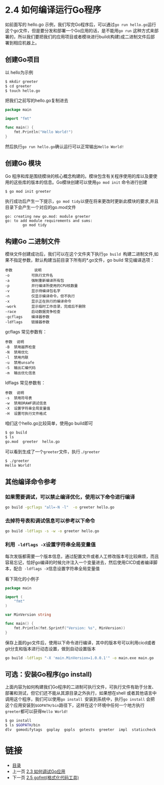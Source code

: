 # 2.4 如何编译运行Go程序
如前面写的 hello.go 示例，我们写完Go程序后，可以通过`go run hello.go`运行这个go文件，但是要分发和部署一个Go应用的话，是不能用`go run` 这种方式来部署的，所以我们要把我们的应用项目或者模块进行build(构建)成二进制文件后部署到相应机器上。
## 创建Go项目
以 hello为示例
```bash
$ mkdir greeter
$ cd greeter
$ touch hello.go
```
把我们之前写的hello.go复制进去
```go
package main

import "fmt"

func main() {
	fmt.Println("Hello World!")
}

```

然后执行`go run hello.go`确认运行可以正常输出`Hello World!`

## 创建Go 模块
Go 程序和库是围绕模块的核心概念构建的。模块包含有关程序使用的库以及要使用的这些库的版本的信息。Go模块创建可以使用`go mod init` 命令进行创建
```bash
$ go mod init greeter

```
执行成功后产生一下提示，`go mod tidy`以便在将来更改时更新此模块的要求,并且目录下会产生一个对应的go.mod文件
```
go: creating new go.mod: module greeter
go: to add module requirements and sums:
        go mod tidy
```

## 构建Go 二进制文件
模块文件创建成功后，我们可以在这个文件夹下执行`go build `构建二进制文件,如果不指定参数，默认构建当前目录下所有的*.go文件，go build 常见编译选项：
```
参数	        说明
-o	        可执行文件名
-a	        强制重新编译所有包
-p	        并行编译所使用的CPU核数量
-v	        显示待编译包名字
-n	        仅显示编译命令，但不执行
-x	        显示正在执行的编译命令
-work	    显示临时工作目录，完成后不删除
-race	    启动数据竞争检查
-gcflags	编译器参数
-ldflags	链接器参数
```
gcflags 常见参数有：
```
参数	说明
-B	禁用越界检查
-N	禁用优化
-l	禁用内联
-u	禁用unsafe
-S	输出汇编代码
-m	输出优化信息
```
ldflags 常见参数有：
```
参数	说明
-s	禁用符号表
-w	禁用DRAWF调试信息
-X	设置字符串全局变量值
-H	设置可执行文件格式
```

咱们这个hello.go比较简单，使用go build即可
```bash
$ go build
$ ls
go.mod  greeter  hello.go
```
可以看到生成了一个`greeter`文件，执行`./greeter`
```bash
$ ./greeter
Hello World!
```

## 其他编译命令参考
### 如果需要调试，可以禁止编译优化，使用以下命令进行编译
```bash
go build -gcflags "all=-N -l"  -o greeter hello.go
```

### 去掉符号表和调试信息可以参考以下命令
```bash
go build -ldflags -s -w -o greeter hello.go
```
### 利用` -ldflags -X`设置字符串全局变量值
每次发版都需要一个版本信息，通过配置文件或者人工修改版本号比较麻烦，而且容易忘记，恰好go编译的时候允许注入一个变量进去，然后使用CICD或者编译脚本，配合` -ldflags -X`信息设置字符串全局变量值

看下简化的小例子
```go
package main

import (
    "fmt"
)

var MinVersion string

func main() {
    fmt.Println(fmt.Sprintf("Version: %s", MinVersion))
}
```
保存上面的go文件后，使用以下命令进行编译，其中的版本号可以利用cicd或者git分支和版本进行动态设置，做到自动设置版本
```bash
go build -ldflags "-X 'main.MinVersion=1.0.0.1'" -o main.exe main.go
```



## 可选：安装Go程序(go install)
上面内容为如何构建我们Go程序的二进制可执行文件，可执行文件有助于分发、部署和测试，但它们还不能从其源目录之外执行，如果想在shell 或者其他语言中调用这个程序，我们可以使用`go install `安装到系统中，执行`go install` 会把这个应用安装到`$GOPATH/bin`路径下，这样在这个环境中任何一个地方执行`greeter`都可以获得`Hello World!`
```bash
$ go install
$ ls $GOPATH/bin
dlv  gomodifytags  goplay  gopls  gotests  greeter  impl  staticcheck

``` 





# 链接
* [目录](./directory.md)
* 上一页 [2.3 如何调试Go应用](2-3.md)
* 下一页 [2.5 gofmt(格式化代码工具)](1-4.md)